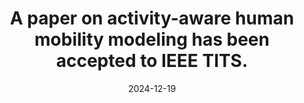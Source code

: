 ---
title: A paper on activity-aware human mobility modeling has been accepted to IEEE TITS.
date: 2024-12-19 
---